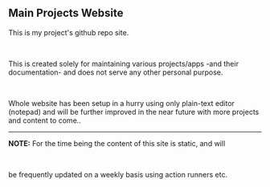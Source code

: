 ## Main Projects Website

This is my project's github repo site.

<br/>

This is created solely for maintaining various projects/apps -and their documentation- and does not serve any other personal purpose.

<br/>

Whole website has been setup in a hurry using only plain-text editor (notepad) and will be further improved in the near future with more projects and content to come..

-----

__NOTE:__
For the time being the content of this site is static, and will

<br/>

be frequently updated on a weekly basis using action runners etc.